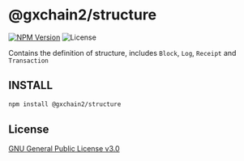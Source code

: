 # @gxchain2/structure

[![NPM Version](https://img.shields.io/npm/v/@gxchain2/structure)](https://www.npmjs.org/package/@gxchain2/structure)
![License](https://img.shields.io/npm/l/@gxchain2/structure)

Contains the definition of structure, includes `Block`, `Log`, `Receipt` and `Transaction`

## INSTALL

```sh
npm install @gxchain2/structure
```

## License

[GNU General Public License v3.0](https://www.gnu.org/licenses/gpl-3.0.en.html)
